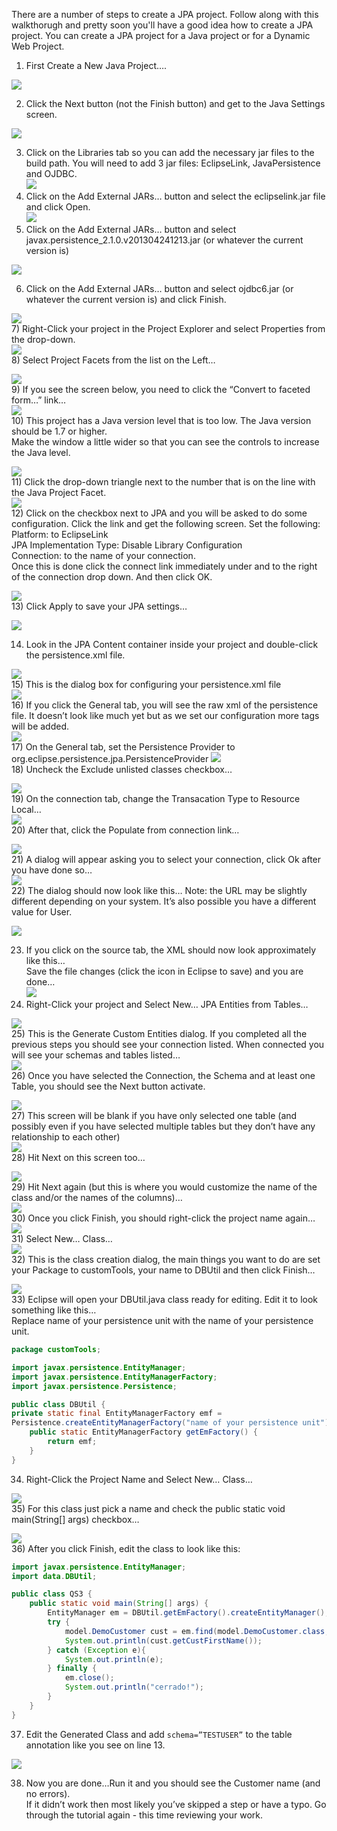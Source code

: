 <!-- this is the tutorial slowly I turned -->
There are a number of steps to create a JPA project. Follow along with this walkthorugh and pretty soon you'll have a good idea how to create a JPA project. You can create a JPA project for a Java project or for a Dynamic Web Project.

1) First Create a New Java Project….

![](images/slowlyiturned/image10.png)<br>

2) Click the Next button (not the Finish button) and get to the Java Settings screen.

![](images/slowlyiturned/image12.png)<br>

3) Click on the Libraries tab so you can add the necessary jar files to the build path. You will need to add 3 jar files: EclipseLink, JavaPersistence and OJDBC.<br>
![](images/slowlyiturned/image11.png)<br>
4) Click on the Add External JARs… button and select the eclipselink.jar file and click Open. <br>
![](images/slowlyiturned/image14.png)<br>
5) Click on the Add External JARs… button and select javax.persistence_2.1.0.v201304241213.jar (or whatever the current version is)<br>

![](images/slowlyiturned/image13.png)<br>

6) Click on the Add External JARs… button and select ojdbc6.jar (or whatever the current version is) and click Finish.<br>

![](images/slowlyiturned/image16.png)<br>
7) Right-Click your project in the Project Explorer and select Properties from the drop-down.<br>
![](images/slowlyiturned/image15.png)<br>
8) Select Project Facets from the list on the Left…<br>

![](images/slowlyiturned/image20.png)<br>
9) If you see the screen below, you need to click the “Convert to faceted form…” link…<br>
![](images/slowlyiturned/image18.png)<br>
10) This project has a Java version level that is too low.  The Java version should be 1.7 or higher.<br>
Make the window a little wider so that you can see the controls to increase the Java level.<br>

![](images/slowlyiturned/image25.png)<br>
11) Click the drop-down triangle next to the number that is on the line with the Java Project Facet.<br>
![](images/slowlyiturned/image21.png)<br>
12) Click on the checkbox next to JPA and you will be asked to do some configuration. Click the link and get the following screen. Set the following:<br>
Platform: to EclipseLink<br>
JPA Implementation Type: Disable Library Configuration<br>
Connection: to the name of your connection. <br>
Once this is done click the connect link immediately under and to the right of the connection drop down. 
And then click OK.<br>

![](images/slowlyiturned/image23.png)<br>
13) Click Apply to save your JPA settings…<br>

![](images/slowlyiturned/image26.png)<br>

14) Look in the JPA Content container inside your project and double-click the persistence.xml file.<br>

![](images/slowlyiturned/image28.png)<br>
15) This is the dialog box for configuring your persistence.xml file<br>
![](images/slowlyiturned/image29.png)<br>
16) If you click the General tab, you will see the raw xml of the persistence file. It doesn’t look like much yet but as we set our configuration more tags will be added.<br>
![](images/slowlyiturned/image30.png)<br>
17) On the General tab, set the Persistence Provider to  org.eclipse.persistence.jpa.PersistenceProvider
![](images/slowlyiturned/image31.png)<br>
18) Uncheck the Exclude unlisted classes checkbox…<br>

![](images/slowlyiturned/image32.png)<br>
19) On the connection tab, change the Transacation Type to Resource Local…<br>
![](images/slowlyiturned/image33.png)<br>
20) After that, click the Populate from connection link…<br>

![](images/slowlyiturned/image34.png)<br>
21) A dialog will appear asking you to select your connection, click Ok after you have done so…<br>
![](images/slowlyiturned/image00.png)<br>
22) The dialog should now look like this… Note: the URL may be slightly different depending on your system. It’s also possible you have a different value for User.<br>

![](images/slowlyiturned/image01.png)<br>

23) If you click on the source tab, the XML should now look approximately like this… <br>
Save the file changes (click the icon in Eclipse to save) and you are done…<br>
![](images/slowlyiturned/image02.png)<br>
24) Right-Click your project and Select New… JPA Entities from Tables…<br>

![](images/slowlyiturned/image03.png)<br>
25) This is the Generate Custom Entities dialog. If you completed all the previous steps you should see your connection listed. When connected you will see your schemas and tables listed…<br>
![](images/slowlyiturned/image04.png)<br>
26) Once you have selected the Connection, the Schema and at least one Table, you should see the Next button activate.<br>

![](images/slowlyiturned/image05.png)<br>
27) This screen will be blank if you have only selected one table (and possibly even if you have selected multiple tables but they don’t have any relationship to each other)<br>
![](images/slowlyiturned/image06.png)<br>
28) Hit Next on this screen too…<br>

![](images/slowlyiturned/image07.png)<br>
29) Hit Next again (but this is where you would customize the name of the class and/or the names of the columns)…<br>
![](images/slowlyiturned/image08.png)<br>
30) Once you click Finish, you should right-click the project name again…<br>
![](images/slowlyiturned/image09.png)<br>
31) Select New… Class…<br>
![](images/slowlyiturned/image17.png)<br>
32) This is the class creation dialog, the main things you want to do are set your Package to customTools, your name to DBUtil and then click Finish…<br>

![](images/slowlyiturned/image19.png)<br>
33) Eclipse will open your DBUtil.java class ready for editing. Edit it to look something like this…<br>
Replace name of your persistence unit with the name of your persistence unit.<br>

```java
package customTools;

import javax.persistence.EntityManager;
import javax.persistence.EntityManagerFactory;
import javax.persistence.Persistence;

public class DBUtil {
private static final EntityManagerFactory emf = 
Persistence.createEntityManagerFactory("name of your persistence unit");
	public static EntityManagerFactory getEmFactory() {
		return emf;
	}
}
```
34) Right-Click the Project Name and Select New… Class…<br>

![](images/slowlyiturned/image22.png)<br>
35) For this class just pick a name and check the public static void main(String[] args) checkbox…<br>

![](images/slowlyiturned/image24.png)<br>
36) After you click Finish, edit the class to look like this:<br>

```java
import javax.persistence.EntityManager;
import data.DBUtil;

public class QS3 {
	public static void main(String[] args) {
		EntityManager em = DBUtil.getEmFactory().createEntityManager();
		try {
			model.DemoCustomer cust = em.find(model.DemoCustomer.class, (long)2);
			System.out.println(cust.getCustFirstName());
		} catch (Exception e){
			System.out.println(e);
		} finally {
			em.close();
			System.out.println("cerrado!");
		}
	}
}

```
37)  Edit the Generated Class and add ```schema=”TESTUSER”``` to the table annotation like you see on line 13.<br>

![](images/slowlyiturned/image27.png)<br>

38) Now you are done…Run it and you should see the Customer name (and no errors).<br>
If it didn’t work then most likely you’ve skipped a step or have a typo. Go through the tutorial again - this time reviewing your work.

